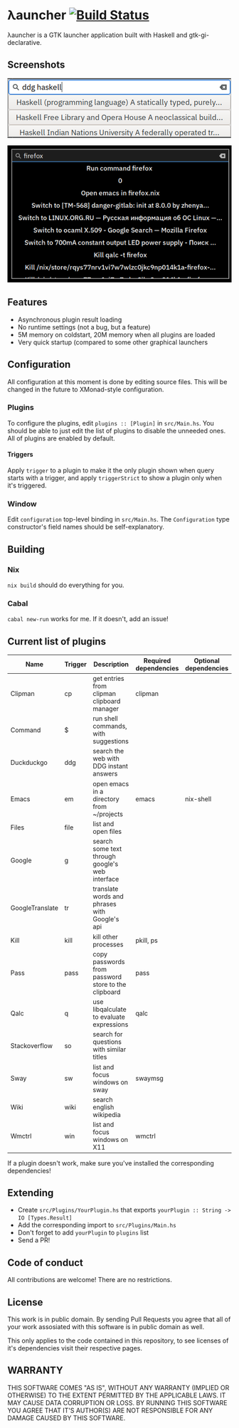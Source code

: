 # λauncher [![Build Status](https://travis-ci.com/balsoft/lambda-launcher.svg?branch=master)](https://travis-ci.com/balsoft/lambda-launcher)

λauncher is a GTK launcher application built with Haskell and 
gtk-gi-declarative.

## Screenshots

![Search for "hello world" on duckduckgo](./screenshots/adwaita_hello_world.png)

![All results for "firefox" (command launcher, calculator, window switcher)](./screenshots/black_high_contrast_firefox.png)

## Features

 -  Asynchronous plugin result loading
 -  No runtime settings (not a bug, but a feature)
 -  5M memory on coldstart, 20M memory when all plugins are loaded
 -  Very quick startup (compared to some other graphical launchers

## Configuration
All configuration at this moment is done by editing source files. This will be changed in the future to XMonad-style configuration.

### Plugins
To configure the plugins, edit `plugins :: [Plugin]` in `src/Main.hs`. You should be able to just edit the list of plugins to disable the unneeded ones. All of plugins are enabled by default.
#### Triggers
Apply `trigger` to a plugin to make it the only plugin shown when query starts with a trigger, and apply `triggerStrict` to show a plugin only when it's triggered.

### Window
Edit `configuration` top-level binding in `src/Main.hs`. The `Configuration` type constructor's field names should be self-explanatory.

## Building
### Nix
`nix build` should do everything for you.
### Cabal
`cabal new-run` works for me. If it doesn't, add an issue!

## Current list of plugins 
| Name            | Trigger | Description                                         | Required dependencies | Optional dependencies |
|-----------------|---------|-----------------------------------------------------|-----------------------|-----------------------|
| Clipman         | cp      | get entries from clipman clipboard manager          | clipman               |                       |
| Command         | $       | run shell commands, with suggestions                |                       |                       |
| Duckduckgo      | ddg     | search the web with DDG instant answers             |                       |                       |
| Emacs           | em      | open emacs in a directory from ~/projects           | emacs                 | nix-shell             |
| Files           | file    | list and open files                                 |                       |                       |
| Google          | g       | search some text through google's web interface     |                       |                       |
| GoogleTranslate | tr      | translate words and phrases with Google's api       |                       |                       |
| Kill            | kill    | kill other processes                                | pkill, ps             |                       |
| Pass            | pass    | copy passwords from password store to the clipboard | pass                  |                       |
| Qalc            | q       | use libqalculate to evaluate expressions            | qalc                  |                       |
| Stackoverflow   | so      | search for questions with similar titles            |                       |                       |
| Sway            | sw      | list and focus windows on sway                      | swaymsg               |                       |
| Wiki            | wiki    | search english wikipedia                            |                       |                       |
| Wmctrl          | win     | list and focus windows on X11                       | wmctrl                |                       |

If a plugin doesn't work, make sure you've installed the corresponding dependencies!

## Extending
 -  Create `src/Plugins/YourPlugin.hs` that exports 
    `yourPlugin :: String -> IO [Types.Result]`
 -  Add the corresponding import to `src/Plugins/Main.hs`
 -  Don't forget to add `yourPlugin` to `plugins` list
 -  Send a PR!


## Code of conduct

All contributions are welcome! There are no restrictions.

## License

This work is in public domain. By sending Pull Requests you agree that
all of your work assosiated with this software is in public domain as
well.

This only applies to the code contained in this repository, to see
licenses of it's dependencies visit their respective pages.

## WARRANTY

THIS SOFTWARE COMES "AS IS", WITHOUT ANY WARRANTY (IMPLIED OR
OTHERWISE) TO THE EXTENT PERMITTED BY THE APPLICABLE LAWS. IT MAY
CAUSE DATA CORRUPTION OR LOSS. BY RUNNING THIS SOFTWARE YOU AGREE 
THAT IT'S AUTHOR(S) ARE NOT RESPONSIBLE FOR ANY DAMAGE CAUSED BY 
THIS SOFTWARE.

